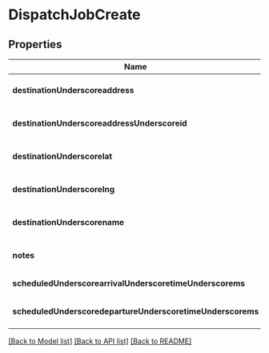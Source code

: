 # DispatchJobCreate

## Properties
Name | Type | Description | Notes
------------ | ------------- | ------------- | -------------
**destinationUnderscoreaddress** | **string** |  | [optional] [default to null]
**destinationUnderscoreaddressUnderscoreid** | **integer** |  | [optional] [default to null]
**destinationUnderscorelat** | **float** |  | [optional] [default to null]
**destinationUnderscorelng** | **float** |  | [optional] [default to null]
**destinationUnderscorename** | **string** |  | [optional] [default to null]
**notes** | **string** |  | [optional] [default to null]
**scheduledUnderscorearrivalUnderscoretimeUnderscorems** | **integer** |  | [default to null]
**scheduledUnderscoredepartureUnderscoretimeUnderscorems** | **integer** |  | [optional] [default to null]

[[Back to Model list]](../README.md#documentation-for-models) [[Back to API list]](../README.md#documentation-for-api-endpoints) [[Back to README]](../README.md)


